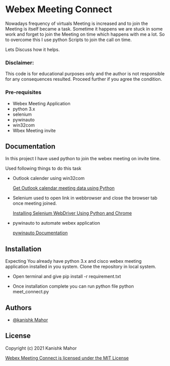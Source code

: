 # Webex Meeting Connect 

Nowadays frequency of virtuals Meeting is increased and to join the Meeting is itself became a task. Sometime it happens we are stuck in some work and forget to join the Meeting on time which happens with me a lot. So to overcome this I use python Scripts to join the call on time.

Lets Discuss how it helps.

### Disclaimer:

This code is for educational purposes only and the author is not responsible for any consequences resulted.
Proceed further if you agree the condition.

### Pre-requisites
- Webex Meeting Application
- python 3.x
- selenium
- pywinauto
- win32com
- Wbex Meeting invite

## Documentation

In this project I have used python to join the webex meeting on invite time.

Used following things to do this task

- Outlook calender using win32com 

  [Get Outlook calendar meeting data using Python](https://pythoninoffice.com/get-outlook-calendar-meeting-data-using-python/)

- Selenium used to open link in webbrowser and close the browser tab once meeting joined.

  [Installing Selenium WebDriver Using Python and Chrome](https://blog.testproject.io/2019/07/16/installing-selenium-webdriver-using-python-chrome/)

- pywinauto to automate webex application

  [pywinauto Documentation](https://buildmedia.readthedocs.org/media/pdf/pywinauto/latest/pywinauto.pdf)
  
  
## Installation

Expecting You already have python 3.x and cisco webex meeting application installed in you system.
Clone the repository in local system.
- Open terminal and give 
  pip install -r requirement.txt
  
- Once installation complete you can run python file
  python meet_connect.py 
  

## Authors

- [@kanishk Mahor](https://github.com/kanishk-mahor)

## License

Copyright (c) 2021 Kanishk Mahor

[Webex Meeting Connect is licensed under the MIT License](https://github.com/kanishk-mahor/Webex-Meeting-Connect/blob/master/LICENSE)

  
